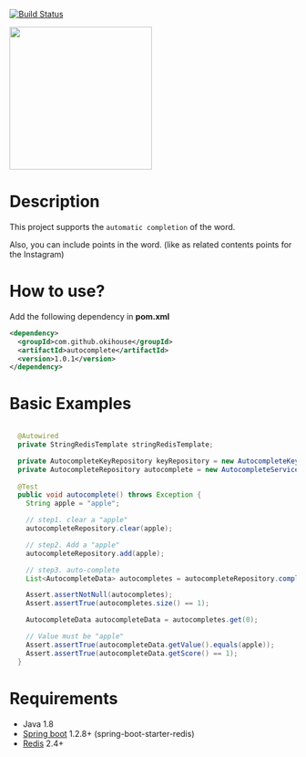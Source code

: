 [![Build Status](https://travis-ci.org/okihouse/spring-boot-redis-auto-complete.svg?branch=master)](https://travis-ci.org/okihouse/spring-boot-redis-auto-complete)

<img src="https://raw.githubusercontent.com/okihouse/spring-boot-redis-auto-complete/master/autocomplete.gif" width="250">


# Description
This project supports the `automatic completion` of the word.

Also, you can include points in the word. (like as related contents points for the Instagram)


# How to use?
Add the following dependency in __pom.xml__
```xml
<dependency>
  <groupId>com.github.okihouse</groupId>
  <artifactId>autocomplete</artifactId>
  <version>1.0.1</version>
</dependency>
```

# Basic Examples

```java

  @Autowired
  private StringRedisTemplate stringRedisTemplate;

  private AutocompleteKeyRepository keyRepository = new AutocompleteKeyServiceImpl(stringRedisTemplate);
  private AutocompleteRepository autocomplete = new AutocompleteServiceImpl(stringRedisTemplate, keyRepository);
  
  @Test
  public void autocomplete() throws Exception {
    String apple = "apple";

    // step1. clear a "apple"
    autocompleteRepository.clear(apple);

    // step2. Add a "apple"
    autocompleteRepository.add(apple);

    // step3. auto-complete
    List<AutocompleteData> autocompletes = autocompleteRepository.complete("app");

    Assert.assertNotNull(autocompletes);
    Assert.assertTrue(autocompletes.size() == 1);

    AutocompleteData autocompleteData = autocompletes.get(0);

    // Value must be "apple"
    Assert.assertTrue(autocompleteData.getValue().equals(apple));
    Assert.assertTrue(autocompleteData.getScore() == 1);
  }

```


# Requirements
* Java 1.8
* [Spring boot](http://projects.spring.io/spring-boot/) 1.2.8+ (spring-boot-starter-redis)
* [Redis](http://redis.io/) 2.4+
